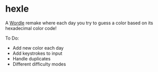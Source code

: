 # hexle

A [Wordle](https://www.nytimes.com/games/wordle/index.html) remake where each day you try to guess a color based on its hexadecimal color code! 

To Do:
- Add new color each day
- Add keystrokes to input
- Handle duplicates
- Different difficulty modes 
